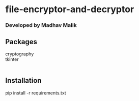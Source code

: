 # file-encryptor-and-decryptor
### Developed by Madhav Malik

## Packages 
cryptography <br />
tkinter
<br />
<br />
## Installation
pip install -r requirements.txt
